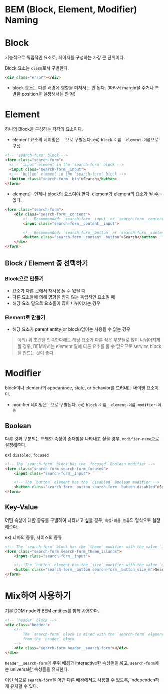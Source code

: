 # BEM (Block, Element, Modifier) Naming


# Block
기능적으로 독립적인 요소로, 페이지를 구성하는 가장 큰 단위이다.

Block 요소는 `class`로서 구별한다.
```html
<div class="error"></div>
```
 - block 요소는 다른 배경에 영향을 미쳐서는 안 된다. (따라서 margin을 주거나 특별한 position을 설정해서는 안 됨)

# Element
하나의 Block을 구성하는 각각의 요소이다.
- element 요소의 네이밍은 `__`으로 구별된다. ex) `block-이름__element-이름`으로 구성
```html
<!-- 'search-form' block -->
<form class="search-form">
  <!-- 'input' element in the 'search-form' block -->
  <input class="search-form__input">
  <!-- 'button' element in the 'search-form' block -->
  <button class="search-form__btn">Search</button>
</form>
```

- element는 언제나 block의 요소여야 한다. element가 element의 요소가 될 수는 없다.
```html
<form class="search-form">
    <div class="search-form__content">
        <!-- Recommended: `search-form__input` or `search-form__content-input` -->
        <input class="search-form__content__input">

        <!-- Recommended: `search-form__button` or `search-form__content-button` -->
        <button class="search-form__content__button">Search</button>
    </div>
</form>
```

## Block / Element 중 선택하기

### Block으로 만들기
- 요소가 다른 곳에서 재사용 될 수 있을 때
- 다른 요소들에 의해 영향을 받지 않는 독립적인 요소일 때
- 해당 요소 밑으로 요소들이 많이 나뉘어지는 경우

### Element로 만들기
- 해당 요소가 parent entity(or block)없이는 사용될 수 없는 경우

> 예외) 위 조건을 만족한다해도 해당 요소가 다른 작은 부분들로 많이 나뉘어지게 될 경우,
> BEM에서는 element 밑에 다른 요소를 둘 수 없으므로 service block을 만드는 것이 좋다.


# Modifier
block이나 element의 appearance, state, or behavior를 드러내는 네이밍 요소이다.
- modifier 네이밍은 `_`으로 구별된다. ex) `block-이름__element-이름_modifier-이름`

## Boolean
다른 것과 구분되는 특별한 속성이 존재함을 나타내고 싶을 경우, `modifier-name`으로 설정해준다.

ex) `disabled`, `focused`

```html
<!-- The `search-form` block has the `focused` Boolean modifier -->
<form class="search-form search-form_focused">
    <input class="search-form__input">

    <!-- The `button` element has the `disabled` Boolean modifier -->
    <button class="search-form__button search-form__button_disabled">Search</button>
</form>
```

## Key-Value
어떤 속성에 대한 종류를 구별하여 나타내고 싶을 경우, `속성-이름_종류`의 형식으로 설정해준다.

ex) 테마의 종류, 사이즈의 종류
```html
<!-- The `search-form` block has the `theme` modifier with the value `islands` -->
<form class="search-form search-form_theme_islands">
    <input class="search-form__input">

    <!-- The `button` element has the `size` modifier with the value `m` -->
    <button class="search-form__button search-form__button_size_m">Search</button>
</form>
```

# Mix하여 사용하기
기본 DOM node와 BEM entities를 함께 사용한다.
```html
<!-- `header` block -->
<div class="header">
    <!--
        The `search-form` block is mixed with the `search-form` element
        from the `header` block
    -->
    <div class="search-form header__search-form"></div>
</div>
```

`header__search-form`에 주위 배경과 interactive한 속성들을 넣고, 
`search-form`에는 universal한 속성들을 유지한다.

이런 식으로 `search-form`을 어떤 다른 배경에서도 사용할 수 있도록, Independen하게 유지할 수 있다.
